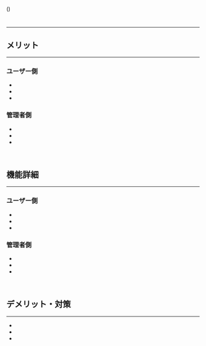 (<!--日付-->)

# <!--title-->
****


## メリット
---
### ユーザー側
  -
  -
  -

### 管理者側
  -
  -
  -

<br>

## 機能詳細
---
### ユーザー側
  -
  -
  -

### 管理者側
  -
  -
  -

<br>

## デメリット・対策
---
  -
  -
  -